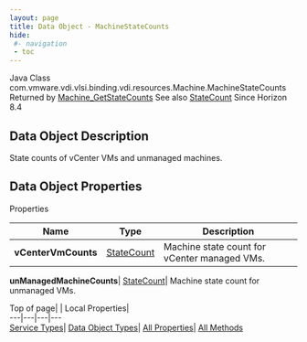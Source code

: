 ```yaml
---
layout: page
title: Data Object - MachineStateCounts
hide:
 #- navigation
 - toc
---
```






Java Class
    com.vmware.vdi.vlsi.binding.vdi.resources.Machine.MachineStateCounts
Returned by
     [Machine_GetStateCounts](vdi.resources.Machine.md#getMachineStateCounts)
See also
     [StateCount](vdi.resources.Machine.StateCount.md)
Since 
    Horizon 8.4

## Data Object Description 

State counts of vCenter VMs and unmanaged machines. 

## Data Object Properties

Properties

Name |  Type |  Description   
---|---|---  
**vCenterVmCounts**| [StateCount](vdi.resources.Machine.StateCount.md)|  Machine state count for vCenter managed VMs.   
  
**unManagedMachineCounts**| [StateCount](vdi.resources.Machine.StateCount.md)|  Machine state count for unmanaged VMs.   
  
  
  
Top of page| | Local Properties|   
---|---|---|---  
[Service Types](index-mo_types.md)| [Data Object Types](index-do_types.md)| [All Properties](index-properties.md)| [All Methods](index-methods.md)  
  
  

